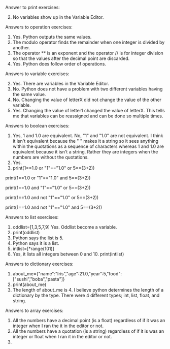 Answer to print exercises:

2. No variables show up in the Variable Editor.


Answers to operation exercises:

1. Yes. Python outputs the same values. 
2. The modulo operator finds the remainder when one integer is divided by another.
3. The operator ** is an exponent and the operator // is for integer division so that the values after the decimal point are discarded.
4. Yes. Python does follow order of operations.


Answers to variable exercises:

2. Yes. There are variables in the Variable Editor. 
4. No. Python does not have a problem with two different variables having the same value.
5. No. Changing the value of letterX did not change the value of the other variable.
6. Yes. Changing the value of letter1 changed the value of letterX. This tells me that variables can be reassigned and can be done so multiple times.


Answers to boolean exercises:

1. Yes, 1 and 1.0 are equivalent. No, "1" and "1.0" are not equivalent. I think it isn't equivalent because the " " makes it a string so it sees anything within the quotations as a sequence of characters whereas 1 and 1.0 are equivalent because it isn't a string. Rather they are integers when the numbers are without the quotations.  
2. Yes.
3. print(1==1.0 or "1"=="1.0" or 5==(3+2))

print(1==1.0 or "1"=="1.0" and 5==(3+2))

print(1==1.0 and "1"=="1.0" or 5==(3+2))

print(1==1.0 and not "1"=="1.0" or 5==(3+2))

print(1==1.0 and not "1"=="1.0" and 5==(3+2))


Answers to list exercises:

1. oddlist=[1,3,5,7,9]  Yes. Oddlist become a variable.
2. print(oddlist)
3. Python says the list is 5.
4. Python says it is a list.
5. intlist=[*range(101)]
6. Yes, it lists all integers between 0 and 10. print(intlist)


Answers to dictionary exercises:

1. about_me={"name":"Iris","age":21.0,"year":5,"food":["sushi","boba","pasta"]} 
2. print(about_me)
3. The length of about_me is 4. I believe python determines the length of a dictionary by the type. There were 4 different types; int, list, float, and string.


Answers to array exercises:

1. All the numbers have a decimal point (is a float) regardless of if it was an integer when I ran the it in the editor or not. 
2. All the numbers have a quotation (is a string) regardless of if it is was an integer or float when I ran it in the editor or not.
3. 









